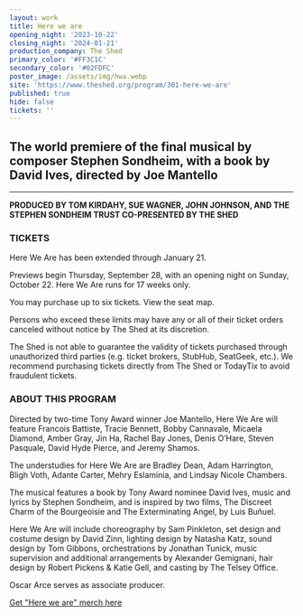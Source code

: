 ```yaml
---
layout: work
title: Here we are
opening_night: '2023-10-22'
closing_night: '2024-01-21'
production_company: The Shed
primary_color: '#FF3C1C'
secondary_color: '#02FDFC'
poster_image: /assets/img/hwa.webp
site: 'https://www.theshed.org/program/301-here-we-are'
published: true
hide: false
tickets: ''
---
```

## The world premiere of the final musical by composer Stephen Sondheim, with a book by David Ives, directed by Joe Mantello

***
**PRODUCED BY TOM KIRDAHY, SUE WAGNER, JOHN JOHNSON, AND THE STEPHEN SONDHEIM TRUST
CO-PRESENTED BY THE SHED**


### TICKETS
Here We Are has been extended through January 21.

Previews begin Thursday, September 28, with an opening night on Sunday, October 22. Here We Are runs for 17 weeks only.

You may purchase up to six tickets. View the seat map.

Persons who exceed these limits may have any or all of their ticket orders canceled without notice by The Shed at its discretion.

The Shed is not able to guarantee the validity of tickets purchased through unauthorized third parties (e.g. ticket brokers, StubHub, SeatGeek, etc.). We recommend purchasing tickets directly from The Shed or TodayTix to avoid fraudulent tickets.

### ABOUT THIS PROGRAM
Directed by two-time Tony Award winner Joe Mantello, Here We Are will feature Francois Battiste, Tracie Bennett, Bobby Cannavale, Micaela Diamond, Amber Gray, Jin Ha, Rachel Bay Jones, Denis O’Hare, Steven Pasquale, David Hyde Pierce, and Jeremy Shamos.

The understudies for Here We Are are Bradley Dean, Adam Harrington, Bligh Voth, Adante Carter, Mehry Eslaminia, and Lindsay Nicole Chambers.

The musical features a book by Tony Award nominee David Ives, music and lyrics by Stephen Sondheim, and is inspired by two films, The Discreet Charm of the Bourgeoisie and The Exterminating Angel, by Luis Buñuel.

Here We Are will include choreography by Sam Pinkleton, set design and costume design by David Zinn, lighting design by Natasha Katz, sound design by Tom Gibbons, orchestrations by Jonathan Tunick, music supervision and additional arrangements by Alexander Gemignani, hair design by Robert Pickens & Katie Gell, and casting by The Telsey Office.

Oscar Arce serves as associate producer.

[Get "Here we are" merch here](https://cgmnyc.co/HereWeAreMerch)